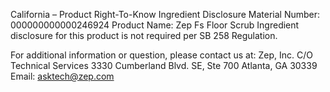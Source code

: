  
 
 
California – Product Right-To-Know Ingredient Disclosure 
Material Number: 000000000000246924 
Product Name: Zep Fs Floor Scrub 
Ingredient disclosure for this product is not required per SB 258 Regulation. 
 
For additional information or question, please contact us at: 
Zep, Inc. 
C/O Technical Services 
3330 Cumberland Blvd. SE, Ste 700 
Atlanta, GA 30339 
Email: asktech@zep.com 
 
 
 
 
